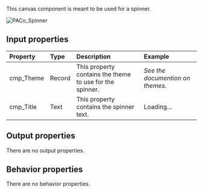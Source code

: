 This canvas component is meant to be used for a spinner.

![PACo_Spinner](https://user-images.githubusercontent.com/35654198/197222361-d3bd87a1-45fb-41a0-b455-a2c56e6c3fe1.png)

## **Input properties**

| Property | Type | Description | Example |
| :--- | :--- | :--- | :--- |
| cmp_Theme | Record | This property contains the theme to use for the spinner. | *See the documention on themes.* |
| cmp_Title | Text | This property contains the spinner text. | Loading... |

## **Output properties**

There are no output properties.

## **Behavior properties**

There are no behavior properties.
